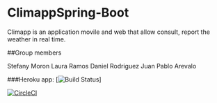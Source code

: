 # ClimappSpring-Boot

Climapp is an application movile and web that allow consult, report the weather in real time. 

##Group members

Stefany Moron
Laura Ramos
Daniel Rodriguez
Juan Pablo Arevalo

###Heroku app: [![Build Status](https://climapp.herokuapp.com/)]

[![CircleCI](https://circleci.com/gh/Climapp-Cosw/ClimappSpring-Boot.svg?style=svg)](https://circleci.com/gh/Climapp-Cosw/ClimappSpring-Boot)
